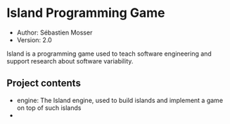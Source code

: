 # Island Programming Game

  * Author: Sébastien Mosser 
  * Version: 2.0
 
Island is a programming game used to teach software engineering and support research about software variability.  

## Project contents

  * engine: The Island engine, used to build islands and implement a game on top of such islands
  * 
 
 
  